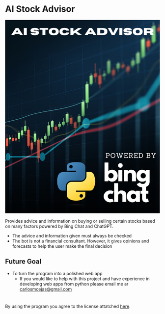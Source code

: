 # AI Stock Advisor

![alt text](https://github.com/cmcejas/AI-Stock-Advisor/blob/main/AI%20Stock%20Advisor.png)

Provides advice and information on buying or selling certain stocks based on many factors powered by Bing Chat and ChatGPT.
- The advice and information given must always be checked
- The bot is not a financial consultant. However, it gives opinions and forecasts to help the user make the final decision

## Future Goal
- To turn the program into a polished web app
  - If you would like to help with this project and have experience in developing web apps from python please email me ar carlosmcejas@gmail.com

#
By using the program you agree to the license attatched [here](https://github.com/cmcejas/stock-advisor/blob/main/LICENSE).
